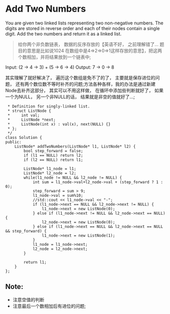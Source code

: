 # Add Two Numbers

You are given two linked lists representing two non-negative numbers. The digits are stored in reverse order and each of their nodes contain a single digit. Add the two numbers and return it as a linked list.


> 给你两个非负数链表， 数据的反序存放的【英语不好， 之前理解错了... 题目的意思是比如说1024 在数组中是4=&gt;2=&gt;0=&gt;1这样存放的意思】，把这两个数相加，并将结果放到一个链表中;

Input: \(2 -&gt; 4 -&gt; 3\) + \(5 -&gt; 6 -&gt; 4\)
Output: 7 -&gt; 0 -&gt; 8

其实理解了就好解决了， 遍历这个数组是免不了的了， 主要就是保存进位的问题， 还有两个数位数不等时补齐的问题;方法各种各样，我的办法是通过新建Node去补齐这部分， 其实可以不用这样做， 在循环中添加些判断就好了， 如果一个为NULL， 另一个非NULL的话， 结果就是非空的值就好了...;

```
 * Definition for singly-linked list.
 * struct ListNode {
 *     int val;
 *     ListNode *next;
 *     ListNode(int x) : val(x), next(NULL) {}
 * };
 */
class Solution {
public:
    ListNode* addTwoNumbers(ListNode* l1, ListNode* l2) {
        bool step_forward = false;
        if (l1 == NULL) return l2;
        if (l2 == NULL) return l1;
        
        ListNode* l1_node = l1;
        ListNode* l2_node = l2;
        while(l1_node != NULL && l2_node != NULL) {
            int sum = l1_node->val+l2_node->val + (step_forward ? 1 : 0);
            step_forward = sum > 9;
            l1_node->val = sum%10;
            //std::cout << l1_node->val << "-";
            if (l1_node->next == NULL && l2_node->next != NULL) {
                l1_node->next = new ListNode(0);
            } else if (l1_node->next != NULL && l2_node->next == NULL) {
                l2_node->next = new ListNode(0);
            } else if (l1_node->next == NULL && l2_node->next == NULL && step_forward) {
                l1_node->next = new ListNode(1);
            }
            l1_node = l1_node->next;
            l2_node = l2_node->next;
        }

        return l1;
    }
};
```

Note:
---

- 注意空值的判断
- 注意最后一个数相加后有进位的问题;
